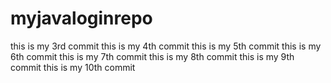 # myjavaloginrepo
this is my 3rd commit
this is my 4th commit
this is my 5th commit 
this is my 6th commit
this is my 7th commit
this is my 8th commit
this is my 9th commit
this is my 10th commit
